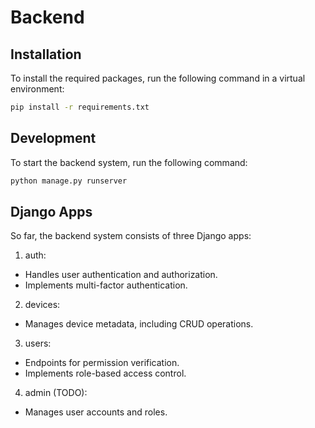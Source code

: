 # Backend

## Installation

To install the required packages, run the following command in a virtual environment:

```bash
pip install -r requirements.txt
```

## Development

To start the backend system, run the following command:

```bash
python manage.py runserver
```

## Django Apps

So far, the backend system consists of three Django apps:

1. auth:

-   Handles user authentication and authorization.
-   Implements multi-factor authentication.

2. devices:

-   Manages device metadata, including CRUD operations.

3. users:

-   Endpoints for permission verification.
-   Implements role-based access control.

4. admin (TODO):
-  Manages user accounts and roles.